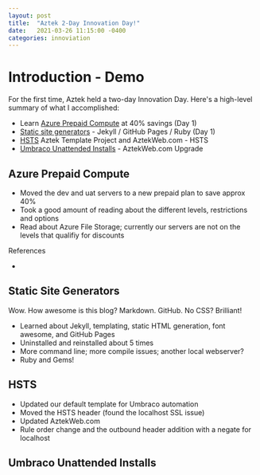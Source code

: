 ```yaml
---
layout: post
title:  "Aztek 2-Day Innovation Day!"
date:   2021-03-26 11:15:00 -0400
categories: innoviation
---
```

# Introduction - Demo
For the first time, Aztek held a two-day Innovation Day. Here's a high-level summary of what I accomplished:
- <i class="icon-book"></i><i class="icon-check"></i> Learn [Azure Prepaid Compute](#azure-prepaid-compute) at 40% savings (Day 1)
- <i class="icon-hand-right"></i><i class="icon-check"></i> [Static site generators](#static-site-generators) - Jekyll / GitHub Pages / Ruby (Day 1)
- <i class="icon-hand-right"></i><i class="icon-check"></i> [HSTS](#hsts) Aztek Template Project and AztekWeb.com - HSTS
- <i class="icon-check"></i> [Umbraco Unattended Installs](#umbraco-unattended-installs) - AztekWeb.com Upgrade

## Azure Prepaid Compute
* Moved the dev and uat servers to a new prepaid plan to save approx 40%
* Took a good amount of reading about the different levels, restrictions and options
* Read about Azure File Storage; currently our servers are not on the levels that qualifiy for discounts

References
* [](https://docs.microsoft.com/en-us/azure/virtual-machines/prepay-reserved-vm-instances#buy-a-reserved-vm-instance)

## Static Site Generators
Wow. How awesome is this blog? Markdown. GitHub. No CSS? Brilliant!
* Learned about Jekyll, templating, static HTML generation, font awesome, and GitHub Pages
* Uninstalled and reinstalled about 5 times
* More command line; more compile issues; another local webserver?
* Ruby and Gems! 

## HSTS
* Updated our default template for Umbraco automation
* Moved the HSTS header (found the localhost SSL issue)
* Updated AztekWeb.com
* Rule order change and the outbound header addition with a negate for localhost

## Umbraco Unattended Installs



